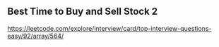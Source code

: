 ## Best Time to Buy and Sell Stock 2
https://leetcode.com/explore/interview/card/top-interview-questions-easy/92/array/564/

